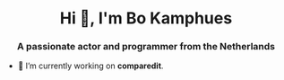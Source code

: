 <h1 align="center">Hi 👋, I'm Bo Kamphues</h1>
<h3 align="center">A passionate actor and programmer from the Netherlands</h3>

- 🔭 I’m currently working on <b>comparedit</b>.

